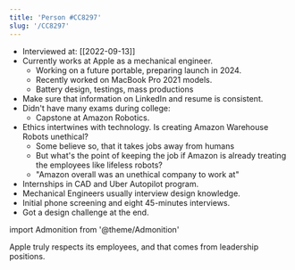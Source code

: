 ```yaml
---
title: 'Person #CC8297'
slug: '/CC8297'
---
```


- Interviewed at: [[2022-09-13]]
- Currently works at Apple as a mechanical engineer.
  - Working on a future portable, preparing launch in 2024.
  - Recently worked on MacBook Pro 2021 models.
  - Battery design, testings, mass productions
- Make sure that information on LinkedIn and resume is consistent.
- Didn't have many exams during college:
  - Capstone at Amazon Robotics.
- Ethics intertwines with technology. Is creating Amazon Warehouse Robots unethical?
  - Some believe so, that it takes jobs away from humans
  - But what's the point of keeping the job if Amazon is already treating the employees like lifeless robots?
  - "Amazon overall was an unethical company to work at"
- Internships in CAD and Uber Autopilot program.
- Mechanical Engineers usually interview design knowledge.
- Initial phone screening and eight 45-minutes interviews.
- Got a design challenge at the end.

import Admonition from '@theme/Admonition'

<Admonition type="info" title="I love my job because..." icon="💙">
Apple truly respects its employees, and that comes from leadership positions.
</Admonition>
